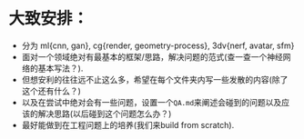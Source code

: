 # 大致安排：
* 分为 ml{cnn, gan}, cg{render, geometry-process}, 3dv{nerf, avatar, sfm}
* 面对一个领域绝对有最基本的框架/思路，解决问题的范式(查一查一个神经网络的基本写法？).
* 但想安利的往往远不止这么多，希望在每个文件夹内写一些发散的内容(除了这个还有什么？)
* 以及在尝试中绝对会有一些问题，设置一个`QA.md`来阐述会碰到的问题以及应该的解决思路(以后碰到这个问题怎么办？)
* 最好能做到在工程问题上的培养(我们来build from scratch).
